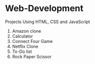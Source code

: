 # Web-Development

Projects Using HTML, CSS and JavaScript

1. Amazon clone
2. Calculator
3. Connect Four Game
4. Netflix Clone
5. To-Do list
6. Rock Paper Scissor

